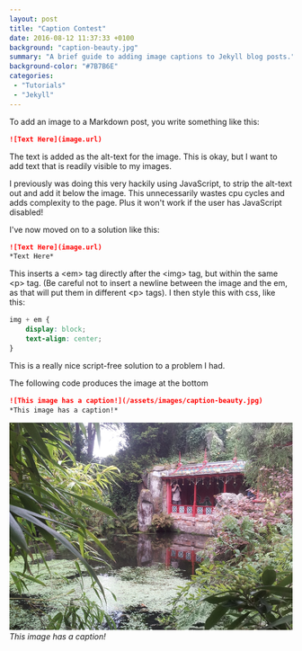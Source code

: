 ```yaml
---
layout: post
title: "Caption Contest"
date: 2016-08-12 11:37:33 +0100
background: "caption-beauty.jpg"
summary: "A brief guide to adding image captions to Jekyll blog posts."
background-color: "#7B7B6E"
categories:
 - "Tutorials"
 - "Jekyll"
---
```

To add an image to a Markdown post, you write something like this: 

```markdown
![Text Here](image.url)
```

The text is added as the alt-text for the image.
This is okay, but I want to add text that is readily visible to my images.

I previously was doing this very hackily using JavaScript,
to strip the alt-text out and add it below the image.
This unnecessarily wastes cpu cycles and adds complexity to the page.
Plus it won't work if the user has JavaScript disabled!

I've now moved on to a solution like this: 

```markdown
![Text Here](image.url)
*Text Here*
```

This inserts a &lt;em&gt; tag directly after the &lt;img&gt; tag,
but within the same &lt;p&gt; tag. 
(Be careful not to insert a newline between the image and the em,
as that will put them in different &lt;p&gt; tags).
I then style this with css, like this: 

```css
img + em {
	display: block;
	text-align: center;
}
```

This is a really nice script-free solution to a problem I had.

The following code produces the image at the bottom

```markdown
![This image has a caption!](/assets/images/caption-beauty.jpg)
*This image has a caption!*
```

![This image has a caption!](/assets/images/caption-beauty.jpg)
*This image has a caption!*
